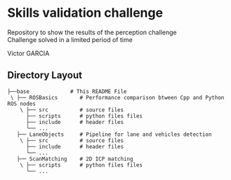 # Skills validation challenge

Repository to show the results of the perception challenge \
Challenge solved in a limited period of time

Victor GARCIA

## Directory Layout

    ├──base             # This README File
     \ ├── ROSBasics       # Performance comparison btween Cpp and Python ROS nodes
        \ ├── src          # source files
          ├── scripts      # python files files
          ├── include      # header files
          └── ...    
       ├── LaneObjects     # Pipeline for lane and vehicles detection
        \ ├── src          # source files
          ├── include      # header files
          └── ... 
       ├── ScanMatching    # 2D ICP matching
        \ ├── scripts      # python files files
          └── ...
